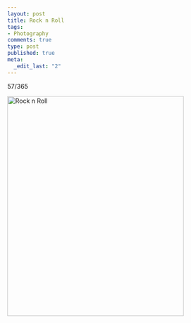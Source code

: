 ```yaml
--- 
layout: post
title: Rock n Roll
tags: 
- Photography
comments: true
type: post
published: true
meta: 
  _edit_last: "2"
---
```

57/365

<a href="http://www.flickr.com/photos/aaronbrethorst/3314617248/" title="Rock n Roll by aaronbrethorst, on Flickr"><img src="http://farm4.static.flickr.com/3222/3314617248_d2dfa1a8b5.jpg" width="400" height="500" alt="Rock n Roll" /></a>
